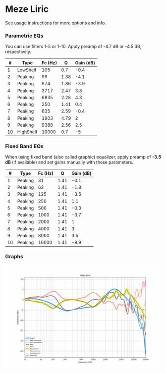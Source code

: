 # Meze Liric
See [usage instructions](https://github.com/jaakkopasanen/AutoEq#usage) for more options and info.

### Parametric EQs
You can use filters 1-5 or 1-10. Apply preamp of -4.7 dB or -4.5 dB, respectively.

|   # | Type      |   Fc (Hz) |    Q |   Gain (dB) |
|-----|-----------|-----------|------|-------------|
|   1 | LowShelf  |       105 | 0.7  |        -0.4 |
|   2 | Peaking   |        99 | 1.38 |        -4.1 |
|   3 | Peaking   |       974 | 1.86 |        -3.9 |
|   4 | Peaking   |      3717 | 2.47 |         3.8 |
|   5 | Peaking   |      6835 | 2.28 |         4.3 |
|   6 | Peaking   |       250 | 1.41 |         0.4 |
|   7 | Peaking   |       635 | 2.59 |        -0.4 |
|   8 | Peaking   |      1903 | 4.79 |         2   |
|   9 | Peaking   |      9388 | 2.56 |         2.5 |
|  10 | HighShelf |     10000 | 0.7  |        -5   |

### Fixed Band EQs
When using fixed band (also called graphic) equalizer, apply preamp of **-3.5 dB** (if available) and set gains manually with these parameters.

|   # | Type    |   Fc (Hz) |    Q |   Gain (dB) |
|-----|---------|-----------|------|-------------|
|   1 | Peaking |        31 | 1.41 |        -0.1 |
|   2 | Peaking |        62 | 1.41 |        -1.8 |
|   3 | Peaking |       125 | 1.41 |        -3.5 |
|   4 | Peaking |       250 | 1.41 |         1.1 |
|   5 | Peaking |       500 | 1.41 |        -0.3 |
|   6 | Peaking |      1000 | 1.41 |        -3.7 |
|   7 | Peaking |      2000 | 1.41 |         1   |
|   8 | Peaking |      4000 | 1.41 |         3   |
|   9 | Peaking |      8000 | 1.41 |         3.5 |
|  10 | Peaking |     16000 | 1.41 |        -9.9 |

### Graphs
![](./Meze%20Liric.png)
